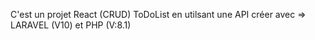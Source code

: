 C'est un projet React (CRUD) ToDoList en utilsant une API créer avec => LARAVEL (V10) et PHP (V:8.1)
